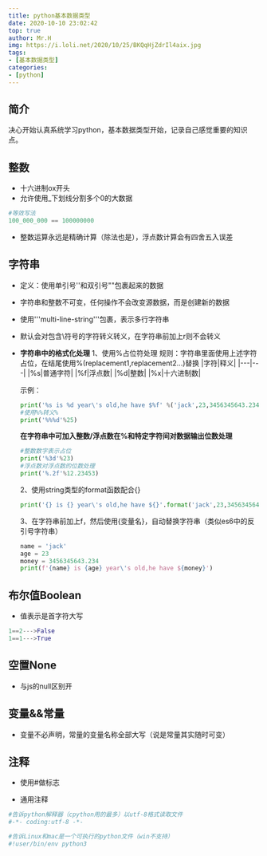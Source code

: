 ```yaml
---
title: python基本数据类型
date: 2020-10-10 23:02:42
top: true
author: Mr.H
img: https://i.loli.net/2020/10/25/BKQqHjZdrIl4aix.jpg
tags:
- [基本数据类型]
categories:
- [python]
---
```


## 简介
决心开始认真系统学习python，基本数据类型开始，记录自己感觉重要的知识点。
<!-- more -->
## 整数
+ 十六进制ox开头
+ 允许使用_下划线分割多个0的大数据
```python
#等效写法
100_000_000 == 100000000
```

+ 整数运算永远是精确计算（除法也是），浮点数计算会有四舍五入误差

## 字符串

+ 定义：使用单引号''和双引号""包裹起来的数据

+ 字符串和整数不可变，任何操作不会改变源数据，而是创建新的数据

+ 使用'''multi-line-string'''包裹，表示多行字符串

+ 默认会对包含\符号的字符转义转义，在字符串前加上r则不会转义

+ **字符串中的格式化处理**
    1、使用%占位符处理
    规则：字符串里面使用上述字符占位，在结尾使用%(replacement1,replacement2...)替换
    |字符|释义|
    |---|---|
    |%s|普通字符|
    |%f|浮点数|
    |%d|整数|
    |%x|十六进制数|

    示例：
    ```python
    print('%s is %d year\'s old,he have $%f' %('jack',23,3456345643.234))
    #使用%%转义%
    print('%%%d'%25)
    ```
    **在字符串中可加入整数/浮点数在%和特定字符间对数据输出位数处理**
    ```python
    #整数数字表示占位
    print('%3d'%23)
    #浮点数对浮点数的位数处理
    print('%.2f'%12.23453)
    ```

    2、使用string类型的format函数配合{}
    ```python
    print('{} is {} year\'s old,he have ${}'.format('jack',23,3456345643.234))
    ```

    3、在字符串前加上f，然后使用{变量名}，自动替换字符串（类似es6中的反引号字符串）
    ```python
    name = 'jack'
    age = 23
    money = 3456345643.234
    print(f'{name} is {age} year\'s old,he have ${money}')
    ```

## 布尔值Boolean
+ 值表示是首字符大写
```python
1==2--->False
1==1--->True
```

## 空置None
+ 与js的null区别开

## 变量&&常量
+ 变量不必声明，常量的变量名称全部大写（说是常量其实随时可变）

## 注释
+ 使用#做标志

+ 通用注释
```python
#告诉python解释器（cpython用的最多）以utf-8格式读取文件
#-*- coding:utf-8 -*-

#告诉Linux和mac是一个可执行的python文件（win不支持） 
#!user/bin/env python3
```